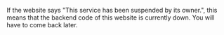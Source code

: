 If the website says "This service has been suspended by its owner.", this means that the backend code of this website is currently down. You will have to come back later.
